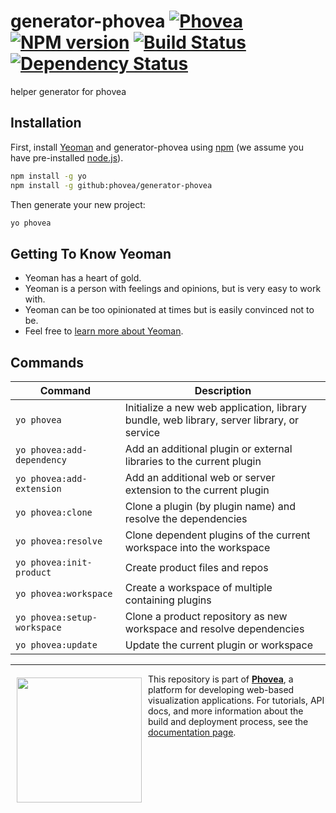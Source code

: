 # generator-phovea [![Phovea][phovea-image]][phovea-url] [![NPM version][npm-image]][npm-url] [![Build Status][travis-image]][travis-url] [![Dependency Status][daviddm-image]][daviddm-url]

helper generator for phovea

## Installation

First, install [Yeoman](http://yeoman.io) and generator-phovea using [npm](https://www.npmjs.com/) (we assume you have pre-installed [node.js](https://nodejs.org/)).

```bash
npm install -g yo
npm install -g github:phovea/generator-phovea
```

Then generate your new project:

```bash
yo phovea
```

## Getting To Know Yeoman

 * Yeoman has a heart of gold.
 * Yeoman is a person with feelings and opinions, but is very easy to work with.
 * Yeoman can be too opinionated at times but is easily convinced not to be.
 * Feel free to [learn more about Yeoman](http://yeoman.io/).

## Commands

| Command                    | Description  |
|----------------------------|--------------|
| `yo phovea`                | Initialize a new web application, library bundle, web library, server library, or service |
| `yo phovea:add-dependency` | Add an additional plugin or external libraries to the current plugin |
| `yo phovea:add-extension`  | Add an additional web or server extension to the current plugin |
| `yo phovea:clone`          | Clone a plugin (by plugin name) and resolve the dependencies |
| `yo phovea:resolve`        | Clone dependent plugins of the current workspace into the workspace |
| `yo phovea:init-product`   | Create product files and repos |
| `yo phovea:workspace`      | Create a workspace of multiple containing plugins |
| `yo phovea:setup-workspace` | Clone a product repository as new workspace and resolve dependencies |
| `yo phovea:update`         | Update the current plugin or workspace |


***

<a href="https://caleydo.org"><img src="http://caleydo.org/assets/images/logos/caleydo.svg" align="left" width="200px" hspace="10" vspace="6"></a>
This repository is part of **[Phovea](http://phovea.caleydo.org/)**, a platform for developing web-based visualization applications. For tutorials, API docs, and more information about the build and deployment process, see the [documentation page](http://caleydo.org/documentation/).


[phovea-image]: https://img.shields.io/badge/Phovea-Dev-Tools-lightgrey.svg
[phovea-url]: https://phovea.caleydo.org
[npm-image]: https://badge.fury.io/js/generator-phovea.svg
[npm-url]: https://npmjs.org/package/generator-phovea
[travis-image]: https://travis-ci.org/phovea/generator-phovea.svg?branch=master
[travis-url]: https://travis-ci.org/phovea/generator-phovea
[daviddm-image]: https://david-dm.org/phovea/generator-phovea.svg?theme=shields.io
[daviddm-url]: https://david-dm.org/phovea/generator-phovea
